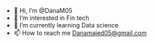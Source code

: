 - 👋 Hi, I’m @DanaM05
- 👀 I’m interested in Fin tech 
- 🌱 I’m currently learning Data science 
- 📫 How to reach me Danamajed05@gmail.com


<!---
DanaM05/DanaM05 is a ✨ special ✨ repository because its `README.md` (this file) appears on your GitHub profile.
You can click the Preview link to take a look at your changes.
--->
